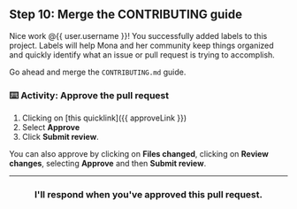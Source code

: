 ## Step 10: Merge the CONTRIBUTING guide

Nice work @{{ user.username }}! You successfully added labels to this project. Labels will help Mona and her community keep things organized and quickly identify what an issue or pull request is trying to accomplish.

Go ahead and merge the `CONTRIBUTING.md` guide.

### :keyboard: Activity: Approve the pull request

1. Clicking on [this quicklink]({{ approveLink }})
1. Select **Approve**
1. Click **Submit review**.

You can also approve by clicking on **Files changed**, clicking on **Review changes**, selecting **Approve** and then **Submit review**.

<hr>
<h3 align="center">I'll respond when you've approved this pull request.</h3>
